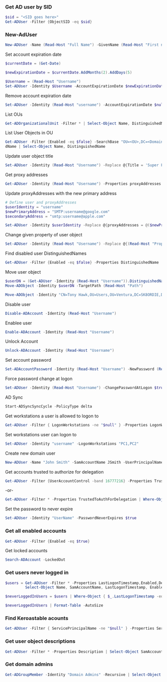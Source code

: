 ### Get AD user by SID
```powershell
$sid = "<SID goes here>"
Get-ADUser -Filter {ObjectSID -eq $sid}
```

### New-AdUser  
```powershell
New-ADUser -Name (Read-Host "Full Name") -GivenName (Read-Host "First name") -Surname (Read-Host "Last name") -SamAccountName (Read-Host "Username") -AccountPassword (Read-Host -AsSecureString "Enter Password") -Enabled $true
```

Set account expiration date  
```powershell
$currentDate = (Get-Date)

$newExpirationDate = $currentDate.AddMonths(2).AddDays(5)

$Username = (Read-Host "Username")
Set-ADUser -Identity $Username -AccountExpirationDate $newExpirationDate
```

Remove account expiration date
```powershell
Set-ADUser -Identity (Read-Host "username") -AccountExpirationDate $null
```

List OUs
```powershell
Get-ADOrganizationalUnit -Filter * | Select-Object Name, DistinguishedName
```

List User Objects in OU  
```powershell
Get-ADUser -Filter {Enabled -eq $false} -SearchBase "OU=<OU>,DC=<Domain>,DC=<local, com, etc>" -Properties Distinguishe
dName | Select-Object Name, DistinguishedName
```  

Update user object title  
```powershell
Set-ADUser -Identity (Read-Host "Username") -Replace @{Title = 'Super Fancy New Title'}
```  

Get proxy addresses
```powershell
Get-ADUser -Identity (Read-Host "Username") -Properties proxyAddresses | Select-Object -ExpandProperty proxyAddresses
```

Update proxyAddresses with the new primary address
```powershell  
# Define user and proxyAddresses
$userIdentity = "username"
$newPrimaryAddress = "SMTP:username@google.com"
$secondaryAddress = "smtp:username@apple.com"

Set-ADUser -Identity $userIdentity -Replace @{proxyAddresses = @($newPrimaryAddress, $secondaryAddress)}
```  

Change given property of user object
```powershell  
Set-ADUser -Identity (Read-Host "Username") -Replace @{(Read-Host "Property") = (Read-Host "Value")}
```  

Find disabled user DistinguishedNames
```powershell 
Get-ADUser -Filter {Enabled -eq $false} -Properties DistinguishedName | Select-Object DistinguishedName | Format-Table -AutoSize
```  

Move user object
```powershell 
$userDN = (Get-ADUser -Identity (Read-Host "Username")).DistinguishedName
Move-ADObject -Identity $userDN -TargetPath (Read-Host "Path")

Move-ADObject -Identity "CN=Tony Hawk,OU=Users,OU=Ventura,DC=SK8ORDIE,DC=local" -TargetPath "OU=Disabled Users,DC=SK8ORDIE,DC=local"
```

Disable user  
```powershell
Disable-ADAccount -Identity (Read-Host "Username")
```

Enablee user  
```powershell
Enable-ADAccount -Identity (Read-Host "Username")
```

Unlock Account
```powershell
Unlock-ADAccount -Identity (Read-Host "Username")  
```

Set account password  
```powershell
Set-ADAccountPassword -Identity (Read-Host "Username") -NewPassword (Read-Host "Enter the new password" -AsSecureString)
```

Force password change at logon
```powershell
Set-ADUser -Identity (Read-Host "Username") -ChangePasswordAtLogon $true 
```

AD Sync  
```powershell
Start-ADSyncSyncCycle -PolicyType delta
```

Get workstations a user is allowed to logon to
```powershell
Get-ADUser -Filter { LogonWorkstations -ne "$null" } -Properties LogonWorkstations | Select-Object SamAccountName, LogonWorkstations
```

Set workstations user can logon to
```powershell
Set-ADUser -Identity "username" -LogonWorkstations "PC1,PC2"   
```

Create new domain user
```powershell
New-ADUser -Name "John Smith" -SamAccountName JSmith -UserPrincipalName "jsmith@contoso.loc" -GivenName "John" -Surname "Smith" -Enabled $true -AccountPassword (Read-Host "password" -AsSecureString) -Path "CN=Users,DC=contoso,DC=loc" -EmailAddress "jsmith@contoso.loc"
```

Get accounts trusted to authorize for delegation 
```powershell
Get-ADUser -Filter {UserAccountControl -band 16777216} -Properties TrustedToAuthForDelegation | Select-Object Name, SamAccountName, TrustedToAuthForDelegation
```
-or-
```powershell
Get-ADUser -Filter * -Properties TrustedToAuthForDelegation | Where-Object { $_.TrustedToAuthForDelegation -eq $true } | Select-Object Name, SamAccountName, TrustedToAuthForDelegation
```

Set the password to never expire
```powershell
Set-ADUser -Identity "UserName" -PasswordNeverExpires $true
```

### Get all enabled accounts
```powershell
Get-ADUser -Filter {Enabled -eq $true}
```

Get locked accounts
```powershell
Search-ADAccount -LockedOut
```

### Get users never logged in
```powershell
$users = Get-ADUser -Filter * -Properties LastLogonTimestamp,Enabled,Description |
         Select-Object Name, SamAccountName, LastLogonTimestamp, Enabled, Description

$neverLoggedInUsers = $users | Where-Object { $_.LastLogonTimestamp -eq $null -and $_.Enabled -eq $true }

$neverLoggedInUsers | Format-Table -AutoSize
```

### Find Keroastable acounts
```powershell
Get-ADUser -Filter { ServicePrincipalName -ne "$null" } -Properties ServicePrincipalName | Select-Object SamAccountName, ServicePrincipalName
```

### Get user object descriptions
```powershell
Get-ADUser -Filter * -Properties Description | Select-Object SamAccountName, Description
```

### Get domain admins
```powershell
Get-ADGroupMember -Identity "Domain Admins" -Recursive | Select-Object SamAccountName
```